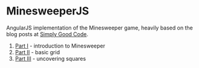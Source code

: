 # MinesweeperJS

AngularJS implementation of the Minesweeper game, heavily based on the blog posts at [Simply Good Code](http://www.simplygoodcode.com/).

1. [Part I](http://www.simplygoodcode.com/2014/04/angularjs-game-programming-making-minesweeper/) - introduction to Minesweeper
2. [Part II](http://www.simplygoodcode.com/2014/04/angularjs-game-programming-making-minesweeper-part-ii/) - basic grid
3. [Part III](http://www.simplygoodcode.com/2014/04/angularjs-game-programming-making-minesweeper-part-iii/) - uncovering squares